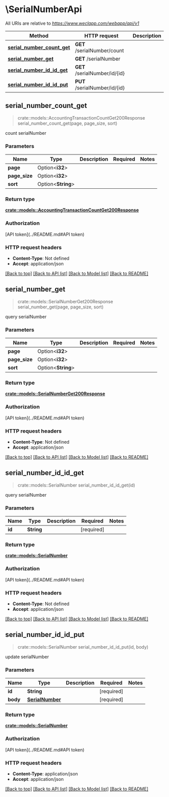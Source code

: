 # \SerialNumberApi

All URIs are relative to *https://www.weclapp.com/webapp/api/v1*

Method | HTTP request | Description
------------- | ------------- | -------------
[**serial_number_count_get**](SerialNumberApi.md#serial_number_count_get) | **GET** /serialNumber/count | 
[**serial_number_get**](SerialNumberApi.md#serial_number_get) | **GET** /serialNumber | 
[**serial_number_id_id_get**](SerialNumberApi.md#serial_number_id_id_get) | **GET** /serialNumber/id/{id} | 
[**serial_number_id_id_put**](SerialNumberApi.md#serial_number_id_id_put) | **PUT** /serialNumber/id/{id} | 



## serial_number_count_get

> crate::models::AccountingTransactionCountGet200Response serial_number_count_get(page, page_size, sort)


count serialNumber

### Parameters


Name | Type | Description  | Required | Notes
------------- | ------------- | ------------- | ------------- | -------------
**page** | Option<**i32**> |  |  |
**page_size** | Option<**i32**> |  |  |
**sort** | Option<**String**> |  |  |

### Return type

[**crate::models::AccountingTransactionCountGet200Response**](_accountingTransaction_count_get_200_response.md)

### Authorization

[API token](../README.md#API token)

### HTTP request headers

- **Content-Type**: Not defined
- **Accept**: application/json

[[Back to top]](#) [[Back to API list]](../README.md#documentation-for-api-endpoints) [[Back to Model list]](../README.md#documentation-for-models) [[Back to README]](../README.md)


## serial_number_get

> crate::models::SerialNumberGet200Response serial_number_get(page, page_size, sort)


query serialNumber

### Parameters


Name | Type | Description  | Required | Notes
------------- | ------------- | ------------- | ------------- | -------------
**page** | Option<**i32**> |  |  |
**page_size** | Option<**i32**> |  |  |
**sort** | Option<**String**> |  |  |

### Return type

[**crate::models::SerialNumberGet200Response**](_serialNumber_get_200_response.md)

### Authorization

[API token](../README.md#API token)

### HTTP request headers

- **Content-Type**: Not defined
- **Accept**: application/json

[[Back to top]](#) [[Back to API list]](../README.md#documentation-for-api-endpoints) [[Back to Model list]](../README.md#documentation-for-models) [[Back to README]](../README.md)


## serial_number_id_id_get

> crate::models::SerialNumber serial_number_id_id_get(id)


query serialNumber

### Parameters


Name | Type | Description  | Required | Notes
------------- | ------------- | ------------- | ------------- | -------------
**id** | **String** |  | [required] |

### Return type

[**crate::models::SerialNumber**](serialNumber.md)

### Authorization

[API token](../README.md#API token)

### HTTP request headers

- **Content-Type**: Not defined
- **Accept**: application/json

[[Back to top]](#) [[Back to API list]](../README.md#documentation-for-api-endpoints) [[Back to Model list]](../README.md#documentation-for-models) [[Back to README]](../README.md)


## serial_number_id_id_put

> crate::models::SerialNumber serial_number_id_id_put(id, body)


update serialNumber

### Parameters


Name | Type | Description  | Required | Notes
------------- | ------------- | ------------- | ------------- | -------------
**id** | **String** |  | [required] |
**body** | [**SerialNumber**](SerialNumber.md) |  | [required] |

### Return type

[**crate::models::SerialNumber**](serialNumber.md)

### Authorization

[API token](../README.md#API token)

### HTTP request headers

- **Content-Type**: application/json
- **Accept**: application/json

[[Back to top]](#) [[Back to API list]](../README.md#documentation-for-api-endpoints) [[Back to Model list]](../README.md#documentation-for-models) [[Back to README]](../README.md)

